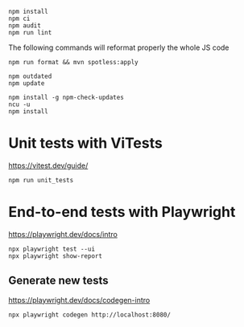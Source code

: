 
    npm install
    npm ci
    npm audit
    npm run lint

The following commands will reformat properly the whole JS code

    npm run format && mvn spotless:apply

    npm outdated
    npm update
    
    npm install -g npm-check-updates
    ncu -u
    npm install

# Unit tests with ViTests

https://vitest.dev/guide/

    npm run unit_tests

# End-to-end tests with Playwright

https://playwright.dev/docs/intro

    npx playwright test --ui
    npx playwright show-report

## Generate new tests

https://playwright.dev/docs/codegen-intro

    npx playwright codegen http://localhost:8080/
